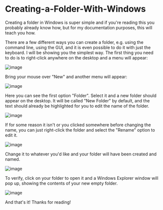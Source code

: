 # Creating-a-Folder-With-Windows

Creating a folder in Windows is super simple and if you're reading this you probably already know how, but for my documentation purposes, this will teach you how.

There are a few different ways you can create a folder, e.g. using the command line, using the GUI, and it is even possible to do it with just the keyboard. I will be showing you the simplest way. The first thing you need to do is to right-click anywhere on the desktop and a menu will appear: 

![image](https://github.com/n8som/Creating-a-Folder-With-Windows/assets/110139109/a2a113f0-7a09-4089-88dd-e32b25d93cc0)

Bring your mouse over "New" and another menu will appear: 

![image](https://github.com/n8som/Creating-a-Folder-With-Windows/assets/110139109/951d2c35-3e64-4764-999a-343da2e905f3)

Here you can see the first option "Folder". Select it and a new folder should appear on the desktop. It will be called "New Folder" by default, and the text should already be highlighted for you to edit the name of the folder.

![image](https://github.com/n8som/Creating-a-Folder-With-Windows/assets/110139109/f8b9b3d8-35b6-407f-becf-451f13e8afd3)

If for some reason it isn't or you clicked somewhere before changing the name, you can just right-click the folder and select the "Rename" option to edit it. 

![image](https://github.com/n8som/Creating-a-Folder-With-Windows/assets/110139109/f0b9460d-cb9e-4f4e-b1d7-2adbb441d4dd)

Change it to whatever you'd like and your folder will have been created and named. 

![image](https://github.com/n8som/Creating-a-Folder-With-Windows/assets/110139109/2e20d8a3-aedd-48c2-80f6-b1d2700bcf4b)

To verify, click on your folder to open it and a Windows Explorer window will pop up, showing the contents of your new empty folder.

![image](https://github.com/n8som/Creating-a-Folder-With-Windows/assets/110139109/6f8a6d9f-6844-4ccd-ba0c-ef158081ada0)

And that's it! Thanks for reading!
